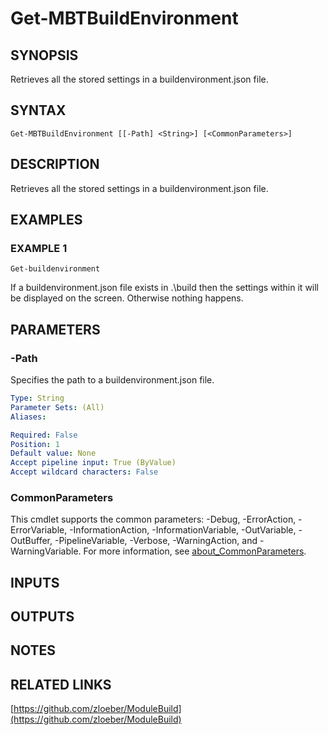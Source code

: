﻿---
external help file: ModuleBuildTools-help.xml
Module Name: ModuleBuildTools
online version: https://github.com/zloeber/ModuleBuild
schema: 2.0.0
---

# Get-MBTBuildEnvironment

## SYNOPSIS
Retrieves all the stored settings in a buildenvironment.json file.

## SYNTAX

```
Get-MBTBuildEnvironment [[-Path] <String>] [<CommonParameters>]
```

## DESCRIPTION
Retrieves all the stored settings in a buildenvironment.json file.

## EXAMPLES

### EXAMPLE 1
```
Get-buildenvironment
```

If a buildenvironment.json file exists in .\build then the settings within it will be displayed on the screen.
Otherwise nothing happens.

## PARAMETERS

### -Path
Specifies the path to a buildenvironment.json file.

```yaml
Type: String
Parameter Sets: (All)
Aliases:

Required: False
Position: 1
Default value: None
Accept pipeline input: True (ByValue)
Accept wildcard characters: False
```

### CommonParameters
This cmdlet supports the common parameters: -Debug, -ErrorAction, -ErrorVariable, -InformationAction, -InformationVariable, -OutVariable, -OutBuffer, -PipelineVariable, -Verbose, -WarningAction, and -WarningVariable. For more information, see [about_CommonParameters](http://go.microsoft.com/fwlink/?LinkID=113216).

## INPUTS

## OUTPUTS

## NOTES

## RELATED LINKS

[https://github.com/zloeber/ModuleBuild](https://github.com/zloeber/ModuleBuild)

